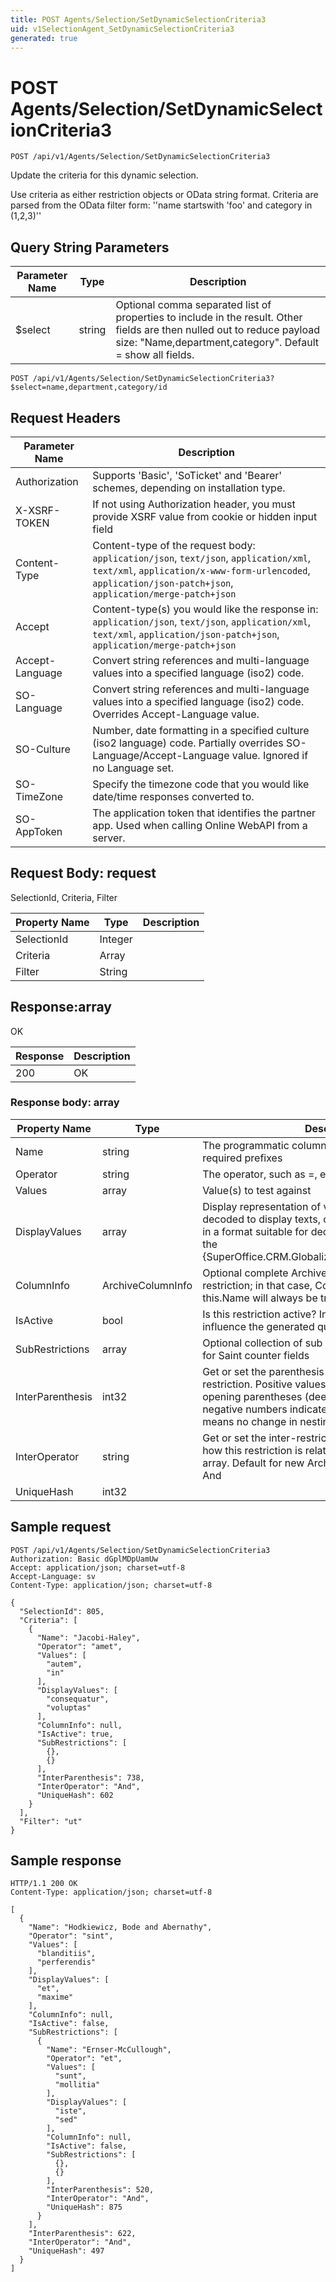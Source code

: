 ```yaml
---
title: POST Agents/Selection/SetDynamicSelectionCriteria3
uid: v1SelectionAgent_SetDynamicSelectionCriteria3
generated: true
---
```


# POST Agents/Selection/SetDynamicSelectionCriteria3

```http
POST /api/v1/Agents/Selection/SetDynamicSelectionCriteria3
```

Update the criteria for this dynamic selection.


Use criteria as either restriction objects or OData string format. Criteria are parsed from the OData filter form: ''name startswith 'foo' and category in (1,2,3)''






## Query String Parameters

| Parameter Name | Type |  Description |
|----------------|------|--------------|
| $select | string |  Optional comma separated list of properties to include in the result. Other fields are then nulled out to reduce payload size: "Name,department,category". Default = show all fields. |

```http
POST /api/v1/Agents/Selection/SetDynamicSelectionCriteria3?$select=name,department,category/id
```


## Request Headers

| Parameter Name | Description |
|----------------|-------------|
| Authorization  | Supports 'Basic', 'SoTicket' and 'Bearer' schemes, depending on installation type. |
| X-XSRF-TOKEN   | If not using Authorization header, you must provide XSRF value from cookie or hidden input field |
| Content-Type | Content-type of the request body: `application/json`, `text/json`, `application/xml`, `text/xml`, `application/x-www-form-urlencoded`, `application/json-patch+json`, `application/merge-patch+json` |
| Accept         | Content-type(s) you would like the response in: `application/json`, `text/json`, `application/xml`, `text/xml`, `application/json-patch+json`, `application/merge-patch+json` |
| Accept-Language | Convert string references and multi-language values into a specified language (iso2) code. |
| SO-Language | Convert string references and multi-language values into a specified language (iso2) code. Overrides Accept-Language value. |
| SO-Culture | Number, date formatting in a specified culture (iso2 language) code. Partially overrides SO-Language/Accept-Language value. Ignored if no Language set. |
| SO-TimeZone | Specify the timezone code that you would like date/time responses converted to. |
| SO-AppToken | The application token that identifies the partner app. Used when calling Online WebAPI from a server. |

## Request Body: request 

SelectionId, Criteria, Filter 

| Property Name | Type |  Description |
|----------------|------|--------------|
| SelectionId | Integer |  |
| Criteria | Array |  |
| Filter | String |  |

## Response:array

OK

| Response | Description |
|----------------|-------------|
| 200 | OK |

### Response body: array

| Property Name | Type |  Description |
|----------------|------|--------------|
| Name | string | The programmatic column name, including any required prefixes |
| Operator | string | The operator, such as =, etc |
| Values | array | Value(s) to test against |
| DisplayValues | array | Display representation of value(s) - list ID's are decoded to display texts, other values are represented in a format suitable for decoding and display through the {SuperOffice.CRM.Globalization.CultureDataFormatter}. |
| ColumnInfo | ArchiveColumnInfo | Optional complete ArchiveColumnInfo for this restriction; in that case, ColumnInfo.Name == this.Name will always be true |
| IsActive | bool | Is this restriction active?  Inactive restrictions will not influence the generated query |
| SubRestrictions | array | Optional collection of sub criteria, usually null but set for Saint counter fields |
| InterParenthesis | int32 | Get or set the parenthesis (if any) associated with this restriction. Positive values indicate a number of opening parentheses (deepening nesting level), while negative numbers indicate closing parentheses. Zero means no change in nesting level (no parentheses). |
| InterOperator | string | Get or set the inter-restriction operator that describes how this restriction is related to the next one in an array. Default for new ArchiveRestrictionInfo objects is And |
| UniqueHash | int32 |  |

## Sample request

```http!
POST /api/v1/Agents/Selection/SetDynamicSelectionCriteria3
Authorization: Basic dGplMDpUamUw
Accept: application/json; charset=utf-8
Accept-Language: sv
Content-Type: application/json; charset=utf-8

{
  "SelectionId": 805,
  "Criteria": [
    {
      "Name": "Jacobi-Haley",
      "Operator": "amet",
      "Values": [
        "autem",
        "in"
      ],
      "DisplayValues": [
        "consequatur",
        "voluptas"
      ],
      "ColumnInfo": null,
      "IsActive": true,
      "SubRestrictions": [
        {},
        {}
      ],
      "InterParenthesis": 738,
      "InterOperator": "And",
      "UniqueHash": 602
    }
  ],
  "Filter": "ut"
}
```

## Sample response

```http_
HTTP/1.1 200 OK
Content-Type: application/json; charset=utf-8

[
  {
    "Name": "Hodkiewicz, Bode and Abernathy",
    "Operator": "sint",
    "Values": [
      "blanditiis",
      "perferendis"
    ],
    "DisplayValues": [
      "et",
      "maxime"
    ],
    "ColumnInfo": null,
    "IsActive": false,
    "SubRestrictions": [
      {
        "Name": "Ernser-McCullough",
        "Operator": "et",
        "Values": [
          "sunt",
          "mollitia"
        ],
        "DisplayValues": [
          "iste",
          "sed"
        ],
        "ColumnInfo": null,
        "IsActive": false,
        "SubRestrictions": [
          {},
          {}
        ],
        "InterParenthesis": 520,
        "InterOperator": "And",
        "UniqueHash": 875
      }
    ],
    "InterParenthesis": 622,
    "InterOperator": "And",
    "UniqueHash": 497
  }
]
```
